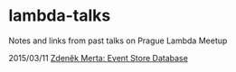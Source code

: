 # lambda-talks
Notes and links from past talks on Prague Lambda Meetup

2015/03/11 [Zdeněk Merta: Event Store Database](33-Zdenek-Merta--Event-Store.md) 
